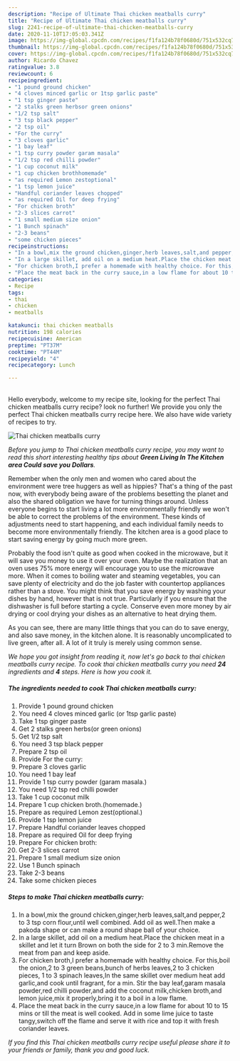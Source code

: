 ```yaml
---
description: "Recipe of Ultimate Thai chicken meatballs curry"
title: "Recipe of Ultimate Thai chicken meatballs curry"
slug: 2241-recipe-of-ultimate-thai-chicken-meatballs-curry
date: 2020-11-10T17:05:03.341Z
image: https://img-global.cpcdn.com/recipes/f1fa124b78f0680d/751x532cq70/thai-chicken-meatballs-curry-recipe-main-photo.jpg
thumbnail: https://img-global.cpcdn.com/recipes/f1fa124b78f0680d/751x532cq70/thai-chicken-meatballs-curry-recipe-main-photo.jpg
cover: https://img-global.cpcdn.com/recipes/f1fa124b78f0680d/751x532cq70/thai-chicken-meatballs-curry-recipe-main-photo.jpg
author: Ricardo Chavez
ratingvalue: 3.8
reviewcount: 6
recipeingredient:
- "1 pound ground chicken"
- "4 cloves minced garlic or 1tsp garlic paste"
- "1 tsp ginger paste"
- "2 stalks green herbsor green onions"
- "1/2 tsp salt"
- "3 tsp black pepper"
- "2 tsp oil"
- "For the curry"
- "3 cloves garlic"
- "1 bay leaf"
- "1 tsp curry powder garam masala"
- "1/2 tsp red chilli powder"
- "1 cup coconut milk"
- "1 cup chicken brothhomemade"
- "as required Lemon zestoptional"
- "1 tsp lemon juice"
- "Handful coriander leaves chopped"
- "as required Oil for deep frying"
- "For chicken broth"
- "2-3 slices carrot"
- "1 small medium size onion"
- "1 Bunch spinach"
- "2-3 beans"
- "some chicken pieces"
recipeinstructions:
- "In a bowl,mix the ground chicken,ginger,herb leaves,salt,and pepper,2 to 3 tsp corn flour,until well combined. Add oil as well.Then make a pakoda shape or can make a round shape ball of your choice."
- "In a large skillet, add oil on a medium heat.Place the chicken meat in a skillet and let it turn Brown on both the side for 2 to 3 min.Remove the meat from pan and keep aside."
- "For chicken broth,I prefer a homemade with healthy choice. For this,boil the onion,2 to 3 green beans,bunch of herbs leaves,2 to 3 chicken pieces, 1 to 3 spinach leaves,In the same skillet over medium heat add garlic,and cook until fragrant, for a min. Stir the bay leaf,garam masala powder,red chilli powder,and add the coconut milk,chicken broth,and lemon juice,mix it properly,bring it to a boil in a low flame."
- "Place the meat back in the curry sauce,in a low flame for about 10 to 15 mins or till the meat is well cooked. Add in some lime juice to taste tangy,switch off the flame and serve it with rice and top it with fresh coriander leaves."
categories:
- Recipe
tags:
- thai
- chicken
- meatballs

katakunci: thai chicken meatballs 
nutrition: 198 calories
recipecuisine: American
preptime: "PT37M"
cooktime: "PT44M"
recipeyield: "4"
recipecategory: Lunch

---
```

<br>
Hello everybody, welcome to my recipe site, looking for the perfect Thai chicken meatballs curry recipe? look no further! We provide you only the perfect Thai chicken meatballs curry recipe here. We also have wide variety of recipes to try.
<br>


![Thai chicken meatballs curry](https://img-global.cpcdn.com/recipes/f1fa124b78f0680d/751x532cq70/thai-chicken-meatballs-curry-recipe-main-photo.jpg)

<i>Before you jump to Thai chicken meatballs curry recipe, you may want to read this short interesting healthy tips about 
<strong>Green Living In The Kitchen area Could save you Dollars</strong>.</i>
</br>

Remember when the only men and women who cared about the environment were tree huggers as well as hippies? That's a thing of the past now, with everybody being aware of the problems besetting the planet and also the shared obligation we have for turning things around. Unless everyone begins to start living a lot more environmentally friendly we won't be able to correct the problems of the environment. These kinds of adjustments need to start happening, and each individual family needs to become more environmentally friendly. The kitchen area is a good place to start saving energy by going much more green.

Probably the food isn't quite as good when cooked in the microwave, but it will save you money to use it over your oven. Maybe the realization that an oven uses 75% more energy will encourage you to use the microwave more. When it comes to boiling water and steaming vegetables, you can save plenty of electricity and do the job faster with countertop appliances rather than a stove. You might think that you save energy by washing your dishes by hand, however that is not true. Particularly if you ensure that the dishwasher is full before starting a cycle. Conserve even more money by air drying or cool drying your dishes as an alternative to heat drying them.

As you can see, there are many little things that you can do to save energy, and also save money, in the kitchen alone. It is reasonably uncomplicated to live green, after all. A lot of it truly is merely using common sense.


<i>We hope you got insight from reading it, now let's go back to thai chicken meatballs curry recipe. To cook thai chicken meatballs curry you need <strong>24</strong> ingredients and <strong>4</strong> steps. Here is how you cook it.
</i>

##### The ingredients needed to cook Thai chicken meatballs curry:

1. Provide 1 pound ground chicken
1. You need 4 cloves minced garlic (or 1tsp garlic paste)
1. Take 1 tsp ginger paste
1. Get 2 stalks green herbs(or green onions)
1. Get 1/2 tsp salt
1. You need 3 tsp black pepper
1. Prepare 2 tsp oil
1. Provide For the curry:
1. Prepare 3 cloves garlic
1. You need 1 bay leaf
1. Provide 1 tsp curry powder (garam masala.)
1. You need 1/2 tsp red chilli powder
1. Take 1 cup coconut milk
1. Prepare 1 cup chicken broth.(homemade.)
1. Prepare as required Lemon zest(optional.)
1. Provide 1 tsp lemon juice
1. Prepare Handful coriander leaves chopped
1. Prepare as required Oil for deep frying
1. Prepare For chicken broth:
1. Get 2-3 slices carrot
1. Prepare 1 small medium size onion
1. Use 1 Bunch spinach
1. Take 2-3 beans
1. Take some chicken pieces


##### Steps to make Thai chicken meatballs curry:

1. In a bowl,mix the ground chicken,ginger,herb leaves,salt,and pepper,2 to 3 tsp corn flour,until well combined. Add oil as well.Then make a pakoda shape or can make a round shape ball of your choice.
1. In a large skillet, add oil on a medium heat.Place the chicken meat in a skillet and let it turn Brown on both the side for 2 to 3 min.Remove the meat from pan and keep aside.
1. For chicken broth,I prefer a homemade with healthy choice. For this,boil the onion,2 to 3 green beans,bunch of herbs leaves,2 to 3 chicken pieces, 1 to 3 spinach leaves,In the same skillet over medium heat add garlic,and cook until fragrant, for a min. Stir the bay leaf,garam masala powder,red chilli powder,and add the coconut milk,chicken broth,and lemon juice,mix it properly,bring it to a boil in a low flame.
1. Place the meat back in the curry sauce,in a low flame for about 10 to 15 mins or till the meat is well cooked. Add in some lime juice to taste tangy,switch off the flame and serve it with rice and top it with fresh coriander leaves.


<i>If you find this Thai chicken meatballs curry recipe useful please share it to your friends or family, thank you and good luck.</i>
